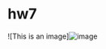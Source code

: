 # hw7

![This is an image]![image](https://user-images.githubusercontent.com/107684179/185781073-c5a71034-e998-4d5a-86ed-84f0af5da71f.png)

